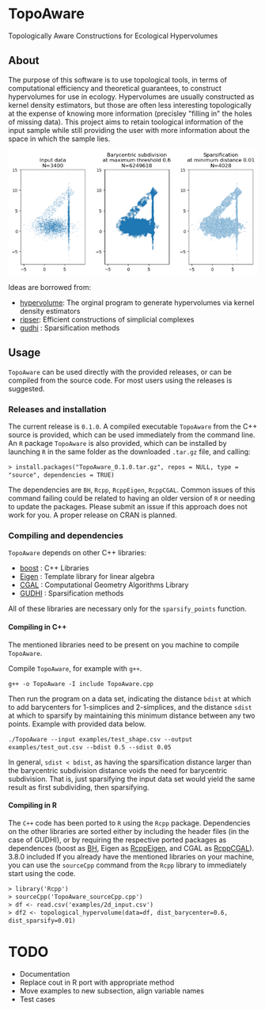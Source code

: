# TopoAware
Topologically Aware Constructions for Ecological Hypervolumes

## About
The purpose of this software is to use topological tools, in terms of computational efficiency and theoretical guarantees, to construct hypervolumes for use in ecology. Hypervolumes are usually constructed as kernel density estimators, but those are often less interesting topologically at the expense of knowing more information (precisley "filling in" the holes of missing data). This project aims to retain toological information of the input sample while still providing the user with more information about the space in which the sample lies.

![Example of how the program hypervolume-t works, comparing three states of points](examples/2d_visual.png "Input, subdivision, sparsification")

Ideas are borrowed from:
* [hypervolume](https://github.com/bblonder/hypervolume): The orginal program to generate hypervolumes via kernel density estimators
* [ripser](https://github.com/Ripser): Efficient constructions of simplicial complexes
* [gudhi](https://gudhi.inria.fr) : Sparsification methods

## Usage

`TopoAware` can be used directly with the provided releases, or can be compiled from the source code. For most users using the releases is suggested.

### Releases and installation

The current release is `0.1.0`. A compiled executable `TopoAware` from the C++ source is provided, which can be used immediately from the command line. An `R` package `TopoAware` is also provided, which can be installed by launching `R` in the same folder as the downloaded `.tar.gz` file, and calling:

    > install.packages("TopoAware_0.1.0.tar.gz", repos = NULL, type = "source", dependencies = TRUE)

The dependencies are `BH`, `Rcpp`, `RcppEigen`, `RcppCGAL`. Common issues of this command failing could be related to having an older version of `R` or needing to update the packages. Please submit an issue if this approach does not work for you. A proper release on CRAN is planned. 

### Compiling and dependencies

`TopoAware` depends on other C++ libraries:
* [boost](https://www.boost.org) : C++ Libraries
* [Eigen](https://eigen.tuxfamily.org) : Template library for linear algebra
* [CGAL](https://www.cgal.org) : Computational Geometry Algorithms Library
* [GUDHI](https://gudhi.inria.fr) : Sparsification methods

All of these libraries are necessary only for the `sparsify_points` function.

#### Compiling in C++

The mentioned libraries need to be present on you machine to compile `TopoAware`.

Compile `TopoAware`, for example with `g++`.

    g++ -o TopoAware -I include TopoAware.cpp

Then run the program on a data set, indicating the distance `bdist` at which to add barycenters for 1-simplices and 2-simplices, and the distance `sdist` at which to sparsify by maintaining this minimum distance between any two points. Example with provided data below.

    ./TopoAware --input examples/test_shape.csv --output examples/test_out.csv --bdist 0.5 --sdist 0.05

In general, `sdist < bdist`, as having the sparsification distance larger than the barycentric subdivision distance voids the need for barycentric subdivision. That is, just sparsifying the input data set would yield the same result as first subdividing, then sparsifying.

#### Compiling in R

The `C++` code has been ported to `R` using the `Rcpp` package. Dependencies on the other libraries are sorted either by including the header files (in the case of GUDHI), or by requiring the respective ported packages as dependences (boost as [BH](https://cran.r-project.org/web/packages/BH), Eigen as [RcppEigen](https://cran.r-project.org/web/packages/RcppEigen), and CGAL as [RcppCGAL](https://cran.r-project.org/web/packages/BH)).  3.8.0 included  If you already have the mentioned libraries on your machine, you can use the `sourceCpp` command from the `Rcpp` library to immediately start using the code. 

    > library('Rcpp')
    > sourceCpp('TopoAware_sourceCpp.cpp')
    > df <- read.csv('examples/2d_input.csv')
    > df2 <- topological_hypervolume(data=df, dist_barycenter=0.6, dist_sparsify=0.01)

# TODO

* Documentation
* Replace cout in R port with appropriate method
* Move examples to new subsection, align variable names
* Test cases